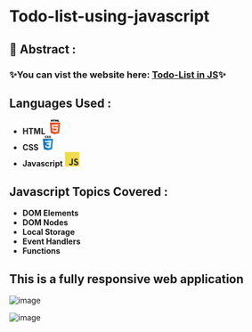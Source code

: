 # Todo-list-using-javascript
<h2>📙 Abstract :</h2>
<p></p>

<h3>✨You can vist the website here: <a href="https://yashbrid03.github.io/Todo-list-using-javascript/">Todo-List in JS</a>✨</h3>

<h2>Languages Used : </h2>
<ul>
  <li><b>HTML</b> <img alt="HTML5" width="26px" src="https://raw.githubusercontent.com/github/explore/80688e429a7d4ef2fca1e82350fe8e3517d3494d/topics/html/html.png" /></li>
  <li><b>CSS</b> <img alt="CSS3" width="26px" src="https://raw.githubusercontent.com/github/explore/80688e429a7d4ef2fca1e82350fe8e3517d3494d/topics/css/css.png" /></li>
  <li><b>Javascript</b> <img alt="JavaScript" width="26px" src="https://raw.githubusercontent.com/github/explore/80688e429a7d4ef2fca1e82350fe8e3517d3494d/topics/javascript/javascript.png" /></li>
 </ul>
 
 <h2>Javascript Topics Covered :</h2>
 <ul>
  <li><b>DOM Elements</b></li>
  <li><b>DOM Nodes</b></li>
  <li><b>Local Storage</b></li>
  <li><b>Event Handlers</b></li>
  <li><b>Functions</b></li>
  </ul>
  
<h2>This is a fully responsive web application</h2>

![image](https://user-images.githubusercontent.com/65955929/110611126-ee79fb00-81b4-11eb-876c-e9a0040cb9e7.png)

![image](https://user-images.githubusercontent.com/65955929/110611214-05205200-81b5-11eb-837f-1dcded174730.png)
